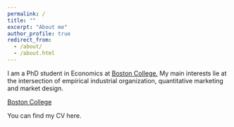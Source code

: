 ```yaml
---
permalink: /
title: ""
excerpt: "About me"
author_profile: true
redirect_from:
  - /about/
  - /about.html
---
```

I am a PhD student in Economics at <u><a href="{https://bc.edu/bc-web/schools/mcas/departments/economics.html}">Boston College</a>.</u> My main interests lie at the intersection of empirical industrial organization, quantitative marketing and market design.

[Boston College](https://bc.edu/bc-web/schools/mcas/departments/economics.html)


You can find my CV here.
